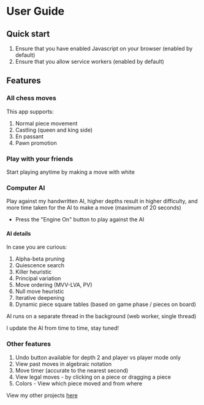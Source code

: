 # User Guide

## Quick start
1. Ensure that you have enabled Javascript on your browser (enabled by default)
2. Ensure that you allow service workers (enabled by default)

## Features

### All chess moves

This app supports:
1. Normal piece movement
2. Castling (queen and king side)
3. En passant
4. Pawn promotion

### Play with your friends
Start playing anytime by making a move with white

### Computer AI
Play against my handwritten AI, higher depths result in higher difficulty, and more time taken for the AI to make a move (maximum of 20 seconds)
* Press the "Engine On" button to play against the AI

#### AI details
In case you are curious:
1. Alpha-beta pruning
2. Quiescence search
3. Killer heuristic
4. Principal variation
5. Move ordering (MVV-LVA, PV)
6. Null move heuristic
7. Iterative deepening
8. Dynamic piece square tables (based on game phase / pieces on board)

AI runs on a separate thread in the background (web worker, single thread)

I update the AI from time to time, stay tuned!

### Other features
1. Undo button available for depth 2 and player vs player mode only
2. View past moves in algebraic notation
3. Move timer (accurate to the nearest second)
4. View legal moves - by clicking on a piece or dragging a piece
5. Colors - View which piece moved and from where

View my other projects [here](https://ryantianj.github.io/personal-site/)
